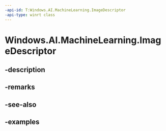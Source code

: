 ```yaml
---
-api-id: T:Windows.AI.MachineLearning.ImageDescriptor
-api-type: winrt class
---
```


<!-- Class syntax.
public class ImageDescriptor : IFeatureDescriptor, ITensorDescriptor
-->

# Windows.AI.MachineLearning.ImageDescriptor

## -description

## -remarks

## -see-also

## -examples

